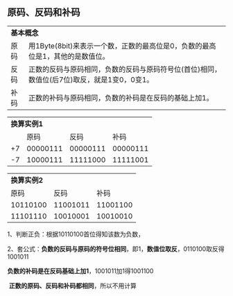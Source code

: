 <h2>原码、反码和补码</h2>

<table>
	<tr>
        <td colspan="3"><b>基本概念</b></td>
	</tr>
	<tr>
		<td>原码</td>
		<td>用1Byte(8bit)来表示一个数，正数的最高位是0，负数的最高位是1，其他的是数值位。</td>
	</tr>
    <tr>
		<td>反码</td>
		<td>正数的反码与原码相同，负数的反码与原码符号位(首位)相同，数值位(后7位)取反，就是1变0，0变1。</td>
	</tr>
	<tr>
		<td>补码</td>
		<td>正数的补码与原码相同，负数的补码是在反码的基础上加1。</td>
	</tr>
</table>



<table>
    <tr>
        <td colspan="4"><b>换算实例1</b></td>
    </tr>
    <tr>
        <td></td>
        <td>原码</td>
        <td>反码</td>
        <td>补码</td>
    </tr>
    <tr>
        <td>+7</td>
        <td>00000111</td>
        <td>00000111</td>
        <td>00000111</td>
    </tr>
    <tr>
        <td>-7</td>
        <td>10000111</td>
        <td>11111000</td>
        <td>11111001</td>
    </tr>
</table>



<table>
    <tr>
        <td colspan="3"><b>换算实例2</b></td>
    </tr>
    <tr>
        <td>原码</td>
        <td>反码</td>
        <td>补码</td>
    </tr>
    <tr>
        <td>10110100</td>
        <td>11001011</td>
        <td>11001100</td>
    </tr>
    <tr>
        <td>11101110</td>
        <td>10010001</td>
        <td>10010010</td>
    </tr>
</table>

1、判断正负：根据10110100首位得知该数为负数，

2、套公式：**负数的反码与原码的符号位相同**，即1，**数值位取反**，0110100取反得1001011

​		    **负数的补码是在反码基础上加1**，1001011加1得1001100

​		    **正数的原码、反码和补码都相同**，所以不用计算

